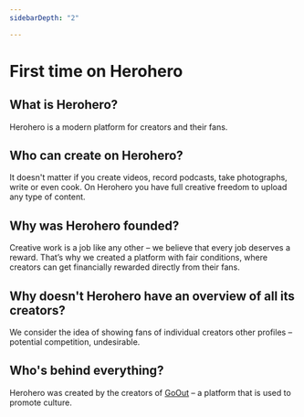```yaml
---
sidebarDepth: "2"

---
```

# First time on Herohero

## What is Herohero?

Herohero is a modern platform for creators and their fans.

## Who can create on Herohero?

It doesn't matter if you create videos, record podcasts, take photographs, write or even cook. On Herohero you have full creative freedom to upload any type of content.

## Why was Herohero founded?

Creative work is a job like any other – we believe that every job deserves a reward. That’s why we created a platform with fair conditions, where creators can get financially rewarded directly from their fans.

## Why doesn't Herohero have an overview of all its creators?

We consider the idea of showing fans of individual creators other profiles – potential competition, undesirable.

## Who's behind everything?

Herohero was created by the creators of [GoOut](https://goout.net/en/) – a platform that is used to promote culture.
